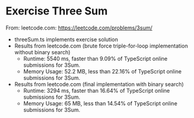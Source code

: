 # Exercise Three Sum

From: leetcode.com: https://leetcode.com/problems/3sum/

-   threeSum.ts implements exercise solution
-   Results from leetcode.com (brute force triple-for-loop implementation without binary search)
    -   Runtime: 5540 ms, faster than 9.09% of TypeScript online submissions for 3Sum.
    -   Memory Usage: 52.2 MB, less than 22.16% of TypeScript online submissions for 3Sum.
-   Results from leetcode.com (final implementation with binary search)
    -   Runtime: 3294 ms, faster than 16.64% of TypeScript online submissions for 3Sum.
    -   Memory Usage: 65 MB, less than 14.54% of TypeScript online submissions for 3Sum.
